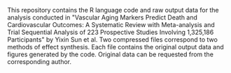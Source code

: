 This repository contains the R language code and raw output data for the analysis conducted in "Vascular Aging Markers Predict Death and Cardiovascular Outcomes: A Systematic Review with Meta-analysis and Trial Sequential Analysis of 223 Prospective Studies Involving 1,325,186 Participants" by Yixin Sun et al.
Two compressed files correspond to two methods of effect synthesis. Each file contains the original output data and figures generated by the code. Original data can be requested from the corresponding author.
